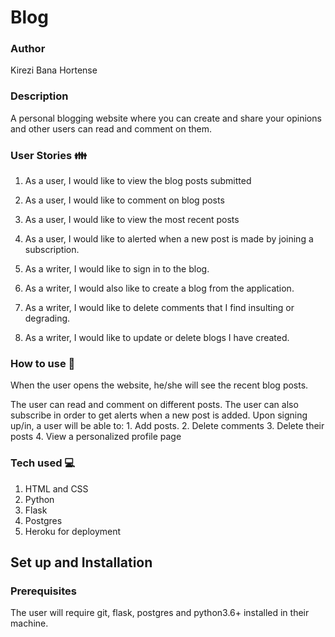 # Blog

###  Author
Kirezi Bana Hortense

### Description
 A personal blogging website where you can create and share your opinions and other users can read and comment on them.

 ### User Stories :family:
1. As a user, I would like to view the blog posts submitted

1. As a user, I would like to comment on blog posts

1. As a user, I would like to view the most recent posts

1. As a user, I would like to alerted when a new post is made by joining a subscription.

1. As a writer, I would like to sign in to the blog.

1. As a writer, I would also like to create a blog from the application.

1. As a writer, I would like to delete comments that I find insulting or degrading.

1. As a writer, I would like to update or delete blogs I have created.


### How to use :rocket:
When the user opens the website, he/she will see the recent blog posts.

The user can read and comment on different posts.
The user can also subscribe in order to get alerts when a new post is added.
Upon signing up/in, a user will be able to:
    1. Add posts.
    2. Delete comments
    3. Delete their posts
    4. View a personalized profile page

### Tech used :computer: 
1. HTML and CSS
2. Python
3. Flask
1. Postgres
1. Heroku for deployment

## Set up and Installation
### Prerequisites
The user will require git, flask, postgres and python3.6+ installed in their machine.